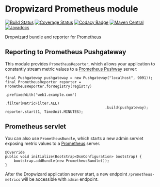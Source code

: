Dropwizard Prometheus module
=======
[![Build Status](https://github.com/dhatim/dropwizard-prometheus/workflows/build/badge.svg)](https://github.com/dhatim/dropwizard-prometheus/actions)
[![Coverage Status](https://coveralls.io/repos/github/dhatim/dropwizard-prometheus/badge.svg?branch=master)](https://coveralls.io/github/dhatim/dropwizard-prometheus?branch=master)
[![Codacy Badge](https://api.codacy.com/project/badge/Grade/787d545edbad4c5fb47c22a813fa8535)](https://www.codacy.com/app/mathieu-ligocki/dropwizard-prometheus?utm_source=github.com&amp;utm_medium=referral&amp;utm_content=dhatim/dropwizard-prometheus&amp;utm_campaign=Badge_Grade)
[![Maven Central](https://maven-badges.herokuapp.com/maven-central/org.dhatim/dropwizard-prometheus/badge.svg)](https://maven-badges.herokuapp.com/maven-central/org.dhatim/dropwizard-prometheus)
[![Javadocs](https://www.javadoc.io/badge/org.dhatim/dropwizard-prometheus.svg)](https://www.javadoc.io/doc/org.dhatim/dropwizard-prometheus)

Dropwizard bundle and reporter for [Prometheus](https://prometheus.io)

## Reporting to Prometheus Pushgateway

This module provides `PrometheusReporter`, which allows your application to constantly stream metric values to a [Prometheus Pushway](https://prometheus.io/docs/instrumenting/pushing/) server:


    final Pushgateway pushgateway = new Pushgateway("localhost", 9091));
    final PrometheusReporter reporter = PrometheusReporter.forRegistry(registry)
                                                  .prefixedWith("web1.example.com")
                                                  .filter(MetricFilter.ALL)
                                                  .build(pushgateway);
    reporter.start(1, TimeUnit.MINUTES);

## Prometheus servlet

You can also use `PrometheusBundle`, which starts a new admin servlet exposing metric values to a [Prometheus](https://prometheus.io) server.

    @Override
    public void initialize(Bootstrap<DsnConfiguration> bootstrap) {
        bootstrap.addBundle(new PrometheusBundle());
    }

After the Dropwizard application server start, a new endpoint `/prometheus-metrics` will be accessible with `admin` endpoint.

